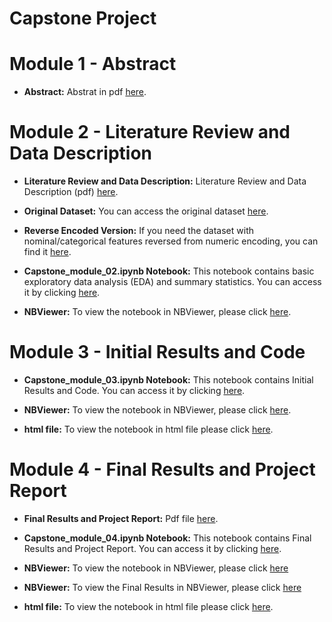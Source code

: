 # Capstone Project

# Module 1 - Abstract

- **Abstract:** Abstrat in pdf [here](/PANG_Assig01_abstract.pdf).

# Module 2 - Literature Review and Data Description

- **Literature Review and Data Description:** Literature Review and Data Description (pdf) [here](/Pang_module2_LitRev.pdf).
  
- **Original Dataset:** You can access the original dataset [here](/data.csv).

- **Reverse Encoded Version:** If you need the dataset with nominal/categorical features reversed from numeric encoding, you can find it [here](/data_cat.csv).

- **Capstone_module_02.ipynb Notebook:** This notebook contains basic exploratory data analysis (EDA) and summary statistics. You can access it by clicking [here](/Capstone_module_02.ipynb).

- **NBViewer:** To view the notebook in NBViewer, please click [here](https://nbviewer.org/github/bryantoca/capstone_project/blob/59ae45b4d4dfe117d56f179768cb4a20a5cb9d6c/Capstone_module_02.ipynb).

# Module 3 - Initial Results and Code

- **Capstone_module_03.ipynb Notebook:** This notebook contains Initial Results and Code. You can access it by clicking [here](/Capstone_module_03.ipynb).

- **NBViewer:** To view the notebook in NBViewer, please click [here](https://nbviewer.org/github/bryantoca/capstone_project/blob/198cff0fb860009344891394b731a42a99b3a7ba/Capstone_module_03.ipynb).


- **html file:** To view the notebook in html file please click [here](/Capstone_module_03.html).

# Module 4 - Final Results and Project Report

- **Final Results and Project Report:** Pdf file [here](/PANG_FinalReport.pdf).

- **Capstone_module_04.ipynb Notebook:** This notebook contains Final Results and Project Report. You can access it by clicking [here](/Capstone_module_04.ipynb).

- **NBViewer:** To view the notebook in NBViewer, please click [here](https://nbviewer.org/github/bryantoca/capstone_project/blob/c9719e3c138c665436a36593995c58daa19e2504/Capstone_module_04.ipynb)

- **NBViewer:** To view the Final Results in NBViewer, please click [here](https://nbviewer.org/github/bryantoca/capstone_project/blob/c9719e3c138c665436a36593995c58daa19e2504/Capstone_module_04.ipynb#final_results)


- **html file:** To view the notebook in html file please click [here](/Capstone_module_04.html).
